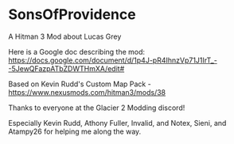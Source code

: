 # SonsOfProvidence
A Hitman 3 Mod about Lucas Grey

Here is a Google doc describing the mod: https://docs.google.com/document/d/1p4J-pR4IhnzVp71J1IrT_--5JewQFazpATbZDWTHmXA/edit#


Based on Kevin Rudd's Custom Map Pack - https://www.nexusmods.com/hitman3/mods/38

Thanks to everyone at the Glacier 2 Modding discord!

Especially Kevin Rudd, Athony Fuller, Invalid, and Notex, Sieni, and Atampy26 for helping me along the way.
